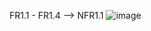 FR1.1 - FR1.4 --> NFR1.1
![image](https://user-images.githubusercontent.com/91195065/191932463-4c62f999-761d-462a-9fb7-d92e7c816729.png)
